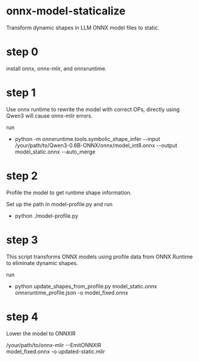 # onnx-model-staticalize
Transform dynamic shapes in LLM ONNX model files to static.

# step 0
install onnx, onnx-mlir, and onnxruntime.

# step 1
Use onnx runtime to rewrite the model with correct OPs, directly using Qwen3 will cause onnx-mlir errors.
 
run 
- python -m onnxruntime.tools.symbolic_shape_infer --input /your/path/to/Qwen3-0.6B-ONNX/onnx/model_int8.onnx --output model_static.onnx --auto_merge

# step 2
Profile the model to get runtime shape information.

Set up the path in model-profile.py and run
- python ./model-profile.py


# step 3

This script transforms ONNX models using profile data from ONNX Runtime to eliminate dynamic shapes.

run 
- python update_shapes_from_profile.py model_static.onnx onnxruntime_profile.json -o model_fixed.onnx

# step 4

Lower the model to ONNXIR

/your/path/to/onnx-mlir --EmitONNXIR \
model_fixed.onnx -o updated-static.mlir
